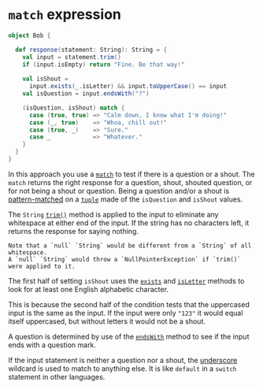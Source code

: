 # `match` expression

```scala
object Bob {

  def response(statement: String): String = {
    val input = statement.trim()
    if (input.isEmpty) return "Fine. Be that way!"
    
    val isShout =
      input.exists(_.isLetter) && input.toUpperCase() == input
    val isQuestion = input.endsWith("?")

    (isQuestion, isShout) match {
      case (true, true) => "Calm down, I know what I'm doing!"
      case (_, true)    => "Whoa, chill out!"
      case (true, _)    => "Sure."
      case _            => "Whatever."
    }
  }
}
```

In this approach you use a [`match`][match] to test if there is a question or a shout.
The `match` returns the right response for a question, shout, shouted question, or for not being a shout or question.
Being a question and/or a shout is [pattern-matched][pattern-matching] on a [`tuple`][tuple] made of
the `isQuestion` and `isShout` values.

The `String` [`trim()`][trim] method is applied to the input to eliminate any whitespace at either end of the input.
If the string has no characters left, it returns the response for saying nothing.

~~~~exercism/caution
Note that a `null` `String` would be different from a `String` of all whitespace.
A `null` `String` would throw a `NullPointerException` if `trim()` were applied to it.
~~~~

The first half of setting `isShout` uses the [`exists`][exists] and [`isLetter`][isletter] methods to look for
at least one English alphabetic character.

This is because the second half of the condition tests that the uppercased input is the same as the input.
If the input were only `"123"` it would equal itself uppercased, but without letters it would not be a shout.

A question is determined by use of the [`endsWith`][endswith] method to see if the input ends with a question mark.

If the input statement is neither a question nor a shout, the [underscore][underscore] wildcard is used to match
to anything else.
It is like `default` in a `switch` statement in other languages.

[tuple]: https://docs.scala-lang.org/tour/tuples.html
[underscore]: https://www.baeldung.com/scala/underscore
[match]: https://docs.scala-lang.org/tour/pattern-matching.html
[pattern-matching]: https://docs.scala-lang.org/tour/pattern-matching.html
[trim]: https://www.scala-lang.org/api/2.12.8/scala/collection/immutable/StringOps.html#trim():String
[endswith]: https://www.scala-lang.org/api/2.12.8/scala/collection/immutable/StringOps.html
[exists]: https://www.scala-lang.org/api/2.12.8/scala/collection/immutable/StringOps.html#exists(p:A=%3EBoolean):Boolean
[isletter]: https://www.scala-lang.org/api/2.12.8/scala/Char.html#isLetter:Boolean
